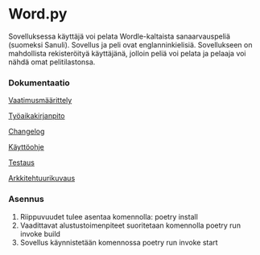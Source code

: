 # Word.py
Sovelluksessa käyttäjä voi pelata Wordle-kaltaista sanaarvauspeliä (suomeksi Sanuli). Sovellus ja peli ovat englanninkielisiä. Sovellukseen on mahdollista rekisteröityä käyttäjänä, jolloin peliä voi pelata ja pelaaja voi nähdä omat pelitilastonsa.



### Dokumentaatio
[Vaatimusmäärittely](https://github.com/mirellel/ot-harjoitysty-/blob/main/dokumentaatio/vaatimusmaarittely.md)

[Työaikakirjanpito](https://github.com/mirellel/ot-harjoitysty-/blob/main/dokumentaatio/tyoaikakirjanpito.md)

[Changelog](https://github.com/mirellel/ot-harjoitysty-/blob/main/dokumentaatio/changelog)

[Käyttöohje](https://github.com/mirellel/ot-harjoitysty-/blob/main/dokumentaatio/k%C3%A4ytt%C3%B6ohje.md)

[Testaus](https://github.com/mirellel/ot-harjoitysty-/blob/main/dokumentaatio/testaus.md)

[Arkkitehtuurikuvaus](https://github.com/mirellel/ot-harjoitysty-/blob/main/dokumentaatio/arkkitehtuuri.md)

### Asennus
1. Riippuvuudet tulee asentaa komennolla:
poetry install
2. Vaadittavat alustustoimenpiteet suoritetaan komennolla
poetry run invoke build
3. Sovellus käynnistetään komennossa
poetry run invoke start
